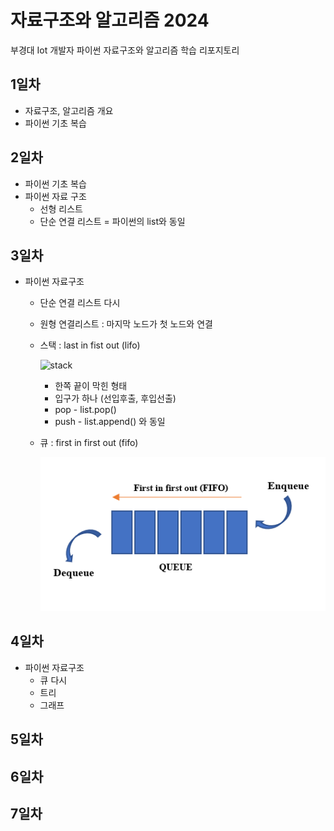 # 자료구조와 알고리즘 2024
부경대 Iot 개발자 파이썬 자료구조와 알고리즘 학습 리포지토리

## 1일차
- 자료구조, 알고리즘 개요
- 파이썬 기초 복습

## 2일차
- 파이썬 기초 복습
- 파이썬 자료 구조
    - 선형 리스트
    - 단순 연결 리스트 = 파이썬의 list와 동일

## 3일차
- 파이썬 자료구조
    - 단순 연결 리스트 다시
    - 원형 연결리스트 : 마지막 노드가 첫 노드와 연결
    - 스택 : last in fist out (lifo)

        ![stack](https://cs.lmu.edu/~ray/images/stack.gif)

        - 한쪽 끝이 막힌 형태
        - 입구가 하나 (선입후출, 후입선출)
        - pop - list.pop()
        - push - list.append() 와 동일
    - 큐 : first in first out (fifo)

        ![stack](https://raw.githubusercontent.com/c9yu/ds-and-algorithm-2024/main/images/img001.png)

## 4일차
- 파이썬 자료구조
    - 큐 다시
    - 트리
    - 그래프

## 5일차


## 6일차


## 7일차